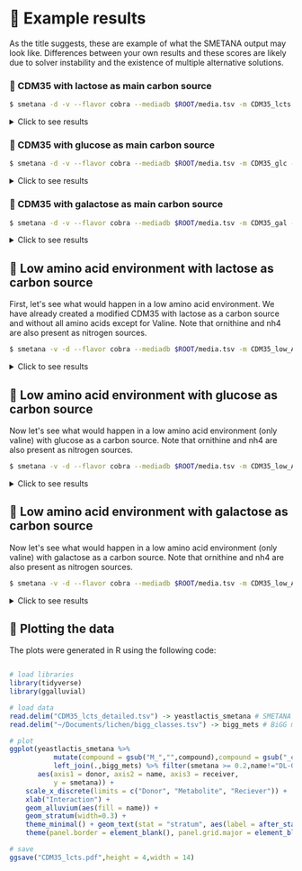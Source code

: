 # 🍯 Example results

As the title suggests, these are example of what the SMETANA output may look like.
Differences between your own results and these scores are likely due to solver instability and the existence of multiple alternative solutions.

### 🐄 CDM35 with lactose as main carbon source

```bash
$ smetana -d -v --flavor cobra --mediadb $ROOT/media.tsv -m CDM35_lcts -o $ROOT/CDM35_lcts $ROOT/models/*.xml && paste $ROOT/CDM35_lcts_detailed.tsv 
```
<details>
    <summary>Click to see results</summary>

```bash
Loading community: all
Running SCS for community all on medium CDM35_lcts...
Running MUS for community all on medium CDM35_lcts...
Running MPS for community all on medium CDM35_lcts...
Done.
community	medium	receiver	donor	compound	scs	mus	mps	smetana
all	CDM35_lcts	bacteria	yeast	M_acald_e	1.0	0.01	1	0.01
all	CDM35_lcts	bacteria	yeast	M_glu__L_e	1.0	0.21	1	0.21
all	CDM35_lcts	bacteria	yeast	M_pnto__R_e	1.0	1.0	1	1.0
all	CDM35_lcts	bacteria	yeast	M_pro__L_e	1.0	0.01	1	0.01
all	CDM35_lcts	bacteria	yeast	M_ser__L_e	1.0	0.05	1	0.05
all	CDM35_lcts	bacteria	yeast	M_thr__L_e	1.0	0.03	1	0.03
all	CDM35_lcts	yeast	bacteria	M_4abut_e	1.0	0.05	1	0.05
all	CDM35_lcts	yeast	bacteria	M_ac_e	1.0	0.03	1	0.03
all	CDM35_lcts	yeast	bacteria	M_dha_e	1.0	0.12	1	0.12
all	CDM35_lcts	yeast	bacteria	M_gal_e	1.0	0.52	1	0.52
all	CDM35_lcts	yeast	bacteria	M_glc__D_e	1.0	0.36	1	0.36
all	CDM35_lcts	yeast	bacteria	M_glu__L_e	1.0	0.03	1	0.03
all	CDM35_lcts	yeast	bacteria	M_phe__L_e	1.0	0.02	1	0.02
all	CDM35_lcts	yeast	bacteria	M_pro__L_e	1.0	0.02	1	0.02
all	CDM35_lcts	yeast	bacteria	M_ser__L_e	1.0	0.03	1	0.03
all	CDM35_lcts	yeast	bacteria	M_trp__L_e	1.0	0.01	1	0.01
```

![image](https://user-images.githubusercontent.com/35606471/195675774-546114c7-4ab8-407b-a651-82eab329adf1.png)
<p align = "center">
Fig.2 - Alluvial diagram of SMETANA scores >= 0.2 predicted in CDM35 media with lactose as carbon source between yeast and bacteria
</p>
    
 </details>

  
### 🍬 CDM35 with glucose as main carbon source

```bash
$ smetana -d -v --flavor cobra --mediadb $ROOT/media.tsv -m CDM35_glc -o $ROOT/CDM35_glc $ROOT/models/*.xml && paste $ROOT/CDM35_glc_detailed.tsv 
```
<details>
    <summary>Click to see results</summary>
  
```
Loading community: all
Running SCS for community all on medium CDM35_glc...
Running MUS for community all on medium CDM35_glc...
Running MPS for community all on medium CDM35_glc...
Done.
community	medium	receiver	donor	compound	scs	mus	mps	smetana
all	CDM35_glc	bacteria	yeast	M_acald_e	1.0	0.05	1	0.05
all	CDM35_glc	bacteria	yeast	M_anhgm_e	1.0	0.32	1	0.32
all	CDM35_glc	bacteria	yeast	M_glu__L_e	1.0	0.07	1	0.07
all	CDM35_glc	bacteria	yeast	M_glyc_e	1.0	0.01	1	0.01
all	CDM35_glc	bacteria	yeast	M_glyclt_e	1.0	0.02	1	0.02
all	CDM35_glc	bacteria	yeast	M_lac__L_e	1.0	0.09	1	0.09
all	CDM35_glc	bacteria	yeast	M_phe__L_e	1.0	0.01	1	0.01
all	CDM35_glc	bacteria	yeast	M_pnto__R_e	1.0	1.0	1	1.0
all	CDM35_glc	bacteria	yeast	M_pro__L_e	1.0	0.02	1	0.02
all	CDM35_glc	bacteria	yeast	M_pyr_e	1.0	0.07	1	0.07
all	CDM35_glc	bacteria	yeast	M_ser__L_e	1.0	0.2	1	0.2
all	CDM35_glc	bacteria	yeast	M_thr__L_e	1.0	0.03	1	0.03
all	CDM35_glc	bacteria	yeast	M_uaagmda_e	1.0	0.92	1	0.92
```

![image](https://user-images.githubusercontent.com/35606471/195675906-9efd551a-2b23-4c45-9cc2-6c89d28f2ea4.png)
<p align = "center">
Fig.3 - Alluvial diagram of SMETANA scores >= 0.2 predicted in CDM35 media with glucose as carbon source between yeast and bacteria
</p>
    
 </details>

### 🌌 CDM35 with galactose as main carbon source

```bash
$ smetana -d -v --flavor cobra --mediadb $ROOT/media.tsv -m CDM35_gal -o $ROOT/CDM35_gal $ROOT/models/*.xml && paste $ROOT/CDM35_gal_detailed.tsv 
```
<details>
    <summary>Click to see results</summary>

```
Loading community: all
Running SCS for community all on medium CDM35_gal...
Running MUS for community all on medium CDM35_gal...
Running MPS for community all on medium CDM35_gal...
Done.
community	medium	receiver	donor	compound	scs	mus	mps	smetana
all	CDM35_gal	bacteria	yeast	M_acald_e	1.0	0.02	1	0.02
all	CDM35_gal	bacteria	yeast	M_anhgm_e	1.0	0.46	1	0.46
all	CDM35_gal	bacteria	yeast	M_glu__L_e	1.0	0.16	1	0.16
all	CDM35_gal	bacteria	yeast	M_glyc_e	1.0	0.01	1	0.01
all	CDM35_gal	bacteria	yeast	M_glyclt_e	1.0	0.01	1	0.01
all	CDM35_gal	bacteria	yeast	M_lac__L_e	1.0	0.12	1	0.12
all	CDM35_gal	bacteria	yeast	M_phe__L_e	1.0	0.02	1	0.02
all	CDM35_gal	bacteria	yeast	M_pnto__R_e	1.0	1.0	1	1.0
all	CDM35_gal	bacteria	yeast	M_pro__L_e	1.0	0.08	1	0.08
all	CDM35_gal	bacteria	yeast	M_pyr_e	1.0	0.01	1	0.01
all	CDM35_gal	bacteria	yeast	M_ser__L_e	1.0	0.04	1	0.04
all	CDM35_gal	bacteria	yeast	M_thr__L_e	1.0	0.05	1	0.05
all	CDM35_gal	bacteria	yeast	M_trp__L_e	1.0	0.01	1	0.01
all	CDM35_gal	bacteria	yeast	M_uaagmda_e	1.0	0.82	1	0.82
```

![image](https://user-images.githubusercontent.com/35606471/195675857-e405537f-f64d-4fff-9889-94ff50a47901.png)
<p align = "center">
Fig.4 - Alluvial diagram of SMETANA scores >= 0.2 predicted in CDM35 media with galactose as carbon source between yeast and bacteria
</p>
    
 </details>
 

## 🥦 Low amino acid environment with lactose as carbon source

First, let's see what would happen in a low amino acid environment. We have already created a modified CDM35 with lactose as a carbon source and without all amino acids except for Valine. Note that ornithine and nh4 are also present as nitrogen sources.


```bash
$ smetana -v -d --flavor cobra --mediadb $ROOT/media.tsv -m CDM35_low_AA_lcts -o $ROOT/CDM35_low_AA_lcts $ROOT/models/*.xml && paste $ROOT/CDM35_low_AA_lcts_detailed.tsv
```
<details>
    <summary>Click to see results</summary>
  
```bash
Loading community: all
Running SCS for community all on medium CDM35_low_AA_lcts...
Running MUS for community all on medium CDM35_low_AA_lcts...
Running MPS for community all on medium CDM35_low_AA_lcts...
Done.
community	medium	receiver	donor	compound	scs	mus	mps	smetana
all	CDM35_low_AA_lcts	bacteria	yeast	M_acald_e	1.0	0.01	1	0.01
all	CDM35_low_AA_lcts	bacteria	yeast	M_ala__L_e	1.0	0.12	1	0.12
all	CDM35_low_AA_lcts	bacteria	yeast	M_asp__L_e	1.0	0.07	1	0.07
all	CDM35_low_AA_lcts	bacteria	yeast	M_glu__L_e	1.0	0.07	1	0.07
all	CDM35_low_AA_lcts	bacteria	yeast	M_pro__L_e	1.0	0.01	1	0.01
all	CDM35_low_AA_lcts	bacteria	yeast	M_pyr_e	1.0	0.02	1	0.02
all	CDM35_low_AA_lcts	bacteria	yeast	M_ser__L_e	1.0	0.1	1	0.1
all	CDM35_low_AA_lcts	yeast	bacteria	M_4abut_e	1.0	0.03	1	0.03
all	CDM35_low_AA_lcts	yeast	bacteria	M_ac_e	1.0	0.03	1	0.03
all	CDM35_low_AA_lcts	yeast	bacteria	M_acald_e	1.0	0.01	1	0.01
all	CDM35_low_AA_lcts	yeast	bacteria	M_actn__R_e	1.0	0.03	1	0.03
all	CDM35_low_AA_lcts	yeast	bacteria	M_ala__L_e	1.0	0.21	1	0.21
all	CDM35_low_AA_lcts	yeast	bacteria	M_arg__L_e	1.0	0.58	1	0.58
all	CDM35_low_AA_lcts	yeast	bacteria	M_asn__L_e	1.0	0.02	1	0.02
all	CDM35_low_AA_lcts	yeast	bacteria	M_asp__L_e	1.0	0.02	1	0.02
all	CDM35_low_AA_lcts	yeast	bacteria	M_dha_e	1.0	0.02	1	0.02
all	CDM35_low_AA_lcts	yeast	bacteria	M_gal_e	1.0	0.36	1	0.36
all	CDM35_low_AA_lcts	yeast	bacteria	M_glc__D_e	1.0	0.63	1	0.63
all	CDM35_low_AA_lcts	yeast	bacteria	M_his__L_e	1.0	0.03	1	0.03
all	CDM35_low_AA_lcts	yeast	bacteria	M_ile__L_e	1.0	1.0	1	1.0
all	CDM35_low_AA_lcts	yeast	bacteria	M_leu__L_e	1.0	0.12	1	0.12
all	CDM35_low_AA_lcts	yeast	bacteria	M_met__L_e	1.0	0.02	1	0.02
all	CDM35_low_AA_lcts	yeast	bacteria	M_phe__L_e	1.0	0.04	1	0.04
all	CDM35_low_AA_lcts	yeast	bacteria	M_pyr_e	1.0	0.01	1	0.01
all	CDM35_low_AA_lcts	yeast	bacteria	M_ser__L_e	1.0	0.03	1	0.03
all	CDM35_low_AA_lcts	yeast	bacteria	M_trp__L_e	1.0	0.03	1	0.03
all	CDM35_low_AA_lcts	yeast	bacteria	M_tyr__L_e	1.0	1.0	1	1.0
```

![image](https://user-images.githubusercontent.com/35606471/195836323-74dbbc1e-be2d-48d7-b33d-c17f69e79b31.png)
<p align = "center">
Fig.5 - Alluvial diagram of SMETANA scores >= 0.2 predicted in CDM35 media with low amino acids and lactose as carbon source between yeast and bacteria
</p>
    
 </details>

  
## 🍅 Low amino acid environment with glucose as carbon source

Now let's see what would happen in a low amino acid environment (only valine) with glucose as a carbon source. Note that ornithine and nh4 are also present as nitrogen sources.

```bash
$ smetana -v -d --flavor cobra --mediadb $ROOT/media.tsv -m CDM35_low_AA_glc -o $ROOT/CDM35_low_AA_glc $ROOT/models/*.xml && paste $ROOT/CDM35_low_AA_glc_detailed.tsv
```
<details>
    <summary>Click to see results</summary>
  
```bash
Loading community: all
Running SCS for community all on medium CDM35_low_AA_glc...
Running MUS for community all on medium CDM35_low_AA_glc...
Running MPS for community all on medium CDM35_low_AA_glc...
Done.
community	medium	receiver	donor	compound	scs	mus	mps	smetana
all	CDM35_low_AA_glc	bacteria	yeast	M_acald_e	1.0	0.37	1	0.37
all	CDM35_low_AA_glc	bacteria	yeast	M_ala__L_e	1.0	0.36	1	0.36
all	CDM35_low_AA_glc	bacteria	yeast	M_anhgm_e	1.0	0.24	1	0.24
all	CDM35_low_AA_glc	bacteria	yeast	M_asp__L_e	1.0	0.03	1	0.03
all	CDM35_low_AA_glc	bacteria	yeast	M_glu__L_e	1.0	0.11	1	0.11
all	CDM35_low_AA_glc	bacteria	yeast	M_glyc_e	1.0	0.01	1	0.01
all	CDM35_low_AA_glc	bacteria	yeast	M_glyclt_e	1.0	0.02	1	0.02
all	CDM35_low_AA_glc	bacteria	yeast	M_his__L_e	1.0	0.07	1	0.07
all	CDM35_low_AA_glc	bacteria	yeast	M_met__L_e	1.0	0.07	1	0.07
all	CDM35_low_AA_glc	bacteria	yeast	M_phe__L_e	1.0	0.03	1	0.03
all	CDM35_low_AA_glc	bacteria	yeast	M_pnto__R_e	1.0	1.0	1	1.0
all	CDM35_low_AA_glc	bacteria	yeast	M_ser__L_e	1.0	0.03	1	0.03
all	CDM35_low_AA_glc	bacteria	yeast	M_thr__L_e	1.0	0.03	1	0.03
all	CDM35_low_AA_glc	bacteria	yeast	M_uaagmda_e	1.0	0.4	1	0.4
all	CDM35_low_AA_glc	yeast	bacteria	M_4abut_e	1.0	0.02	1	0.02
all	CDM35_low_AA_glc	yeast	bacteria	M_ac_e	1.0	0.1	1	0.1
all	CDM35_low_AA_glc	yeast	bacteria	M_acald_e	1.0	0.02	1	0.02
all	CDM35_low_AA_glc	yeast	bacteria	M_ala__L_e	1.0	0.08	1	0.08
all	CDM35_low_AA_glc	yeast	bacteria	M_arg__L_e	1.0	0.86	1	0.86
all	CDM35_low_AA_glc	yeast	bacteria	M_asn__L_e	1.0	0.01	1	0.01
all	CDM35_low_AA_glc	yeast	bacteria	M_asp__L_e	1.0	0.02	1	0.02
all	CDM35_low_AA_glc	yeast	bacteria	M_dha_e	1.0	0.03	1	0.03
all	CDM35_low_AA_glc	yeast	bacteria	M_gal_e	1.0	0.29	1	0.29
all	CDM35_low_AA_glc	yeast	bacteria	M_his__L_e	1.0	0.01	1	0.01
all	CDM35_low_AA_glc	yeast	bacteria	M_ile__L_e	1.0	1.0	1	1.0
all	CDM35_low_AA_glc	yeast	bacteria	M_leu__L_e	1.0	0.01	1	0.01
all	CDM35_low_AA_glc	yeast	bacteria	M_met__L_e	1.0	0.02	1	0.02
all	CDM35_low_AA_glc	yeast	bacteria	M_pro__L_e	1.0	0.01	1	0.01
all	CDM35_low_AA_glc	yeast	bacteria	M_ser__L_e	1.0	0.03	1	0.03
all	CDM35_low_AA_glc	yeast	bacteria	M_trp__L_e	1.0	0.01	1	0.01
all	CDM35_low_AA_glc	yeast	bacteria	M_tyr__L_e	1.0	1.0	1	1.0
```

![image](https://user-images.githubusercontent.com/35606471/195836394-8a81221d-1788-4964-8d03-65e94110b285.png)
<p align = "center">
Fig.6 - Alluvial diagram of SMETANA scores >= 0.2 predicted in CDM35 media with low amino acids and glucose as carbon source between yeast and bacteria
</p>
        
    
 </details>

  
## 🍆 Low amino acid environment with galactose as carbon source

Now let's see what would happen in a low amino acid environment (only valine) with galactose as a carbon source. Note that ornithine and nh4 are also present as nitrogen sources.

```bash
$ smetana -v -d --flavor cobra --mediadb $ROOT/media.tsv -m CDM35_low_AA_gal -o $ROOT/CDM35_low_AA_gal $ROOT/models/*.xml && paste $ROOT/CDM35_low_AA_gal_detailed.tsv
```
<details>
    <summary>Click to see results</summary>
  
```bash
Loading community: all
Running SCS for community all on medium CDM35_low_AA_gal...
Running MUS for community all on medium CDM35_low_AA_gal...
Running MPS for community all on medium CDM35_low_AA_gal...
Done.
community	medium	receiver	donor	compound	scs	mus	mps	smetana
all	CDM35_low_AA_gal	bacteria	yeast	M_acald_e	1.0	0.05	1	0.05
all	CDM35_low_AA_gal	bacteria	yeast	M_ala__L_e	1.0	0.37	1	0.37
all	CDM35_low_AA_gal	bacteria	yeast	M_anhgm_e	1.0	0.26	1	0.26
all	CDM35_low_AA_gal	bacteria	yeast	M_asn__L_e	1.0	0.06	1	0.06
all	CDM35_low_AA_gal	bacteria	yeast	M_asp__L_e	1.0	0.01	1	0.01
all	CDM35_low_AA_gal	bacteria	yeast	M_glu__L_e	1.0	0.13	1	0.13
all	CDM35_low_AA_gal	bacteria	yeast	M_glyc_e	1.0	0.01	1	0.01
all	CDM35_low_AA_gal	bacteria	yeast	M_glyclt_e	1.0	0.03	1	0.03
all	CDM35_low_AA_gal	bacteria	yeast	M_lac__L_e	1.0	0.12	1	0.12
all	CDM35_low_AA_gal	bacteria	yeast	M_leu__L_e	1.0	0.08	1	0.08
all	CDM35_low_AA_gal	bacteria	yeast	M_met__L_e	1.0	0.19	1	0.19
all	CDM35_low_AA_gal	bacteria	yeast	M_phe__L_e	1.0	0.01	1	0.01
all	CDM35_low_AA_gal	bacteria	yeast	M_pnto__R_e	1.0	1.0	1	1.0
all	CDM35_low_AA_gal	bacteria	yeast	M_pro__L_e	1.0	0.04	1	0.04
all	CDM35_low_AA_gal	bacteria	yeast	M_ser__L_e	1.0	0.26	1	0.26
all	CDM35_low_AA_gal	bacteria	yeast	M_thr__L_e	1.0	0.06	1	0.06
all	CDM35_low_AA_gal	bacteria	yeast	M_uaagmda_e	1.0	0.96	1	0.96
all	CDM35_low_AA_gal	yeast	bacteria	M_4abut_e	1.0	0.02	1	0.02
all	CDM35_low_AA_gal	yeast	bacteria	M_ac_e	1.0	0.08	1	0.08
all	CDM35_low_AA_gal	yeast	bacteria	M_acald_e	1.0	0.06	1	0.06
all	CDM35_low_AA_gal	yeast	bacteria	M_actn__R_e	1.0	0.02	1	0.02
all	CDM35_low_AA_gal	yeast	bacteria	M_ala__L_e	1.0	0.05	1	0.05
all	CDM35_low_AA_gal	yeast	bacteria	M_arg__L_e	1.0	0.93	1	0.93
all	CDM35_low_AA_gal	yeast	bacteria	M_asn__L_e	1.0	0.01	1	0.01
all	CDM35_low_AA_gal	yeast	bacteria	M_asp__L_e	1.0	0.02	1	0.02
all	CDM35_low_AA_gal	yeast	bacteria	M_dha_e	1.0	0.41	1	0.41
all	CDM35_low_AA_gal	yeast	bacteria	M_glu__L_e	1.0	0.01	1	0.01
all	CDM35_low_AA_gal	yeast	bacteria	M_his__L_e	1.0	0.03	1	0.03
all	CDM35_low_AA_gal	yeast	bacteria	M_ile__L_e	1.0	1.0	1	1.0
all	CDM35_low_AA_gal	yeast	bacteria	M_leu__L_e	1.0	0.12	1	0.12
all	CDM35_low_AA_gal	yeast	bacteria	M_met__L_e	1.0	0.03	1	0.03
all	CDM35_low_AA_gal	yeast	bacteria	M_phe__L_e	1.0	0.06	1	0.06
all	CDM35_low_AA_gal	yeast	bacteria	M_ser__L_e	1.0	0.01	1	0.01
all	CDM35_low_AA_gal	yeast	bacteria	M_trp__L_e	1.0	0.03	1	0.03
all	CDM35_low_AA_gal	yeast	bacteria	M_tyr__L_e	1.0	1.0	1	1.0
```

![image](https://user-images.githubusercontent.com/35606471/195836464-f97066c7-2833-43f9-aac7-02dbfd6d7131.png)
<p align = "center">
Fig.7- Alluvial diagram of SMETANA scores >= 0.2 predicted in CDM35 media with low amino acids and galactose as carbon source between yeast and bacteria
</p>

 </details>

## 🎳 Plotting the data

The plots were generated in R using the following code:

```R

# load libraries
library(tidyverse)
library(ggalluvial)

# load data
read.delim("CDM35_lcts_detailed.tsv") -> yeastlactis_smetana # SMETANA results
read.delim("~/Documents/lichen/bigg_classes.tsv") -> bigg_mets # BiGG metabolite ids information

# plot
ggplot(yeastlactis_smetana %>% 
           mutate(compound = gsub("M_","",compound),compound = gsub("_e","",compound)) %>%
           left_join(.,bigg_mets) %>% filter(smetana >= 0.2,name!="DL-Glutamate"),
       aes(axis1 = donor, axis2 = name, axis3 = receiver,
           y = smetana)) +
    scale_x_discrete(limits = c("Donor", "Metabolite", "Reciever")) +
    xlab("Interaction") +
    geom_alluvium(aes(fill = name)) +
    geom_stratum(width=0.3) +
    theme_minimal() + geom_text(stat = "stratum", aes(label = after_stat(stratum)),min.y=0.2)+theme_bw() + 
    theme(panel.border = element_blank(), panel.grid.major = element_blank(),panel.grid.minor = element_blank(), axis.line = element_line(colour = "black"),axis.line.y = element_blank(),axis.ticks.y = element_blank(),axis.text.y = element_blank(),axis.title.y = element_blank(),axis.line.x = element_blank(),axis.ticks.x = element_blank(),legend.position = "none")

# save
ggsave("CDM35_lcts.pdf",height = 4,width = 14)

```
